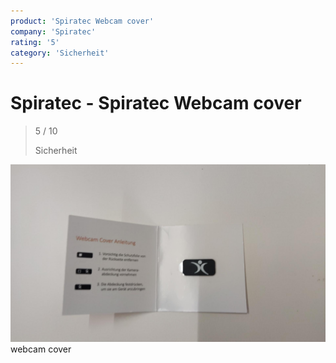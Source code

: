 ```yaml
---
product: 'Spiratec Webcam cover'
company: 'Spiratec'
rating: '5'
category: 'Sicherheit'
---
```


# Spiratec - Spiratec Webcam cover
>
> 5 / 10
>
> Sicherheit

![Spiratec Webcam cover](assets\spiratec-spiratec-webcam-cover-7b8b2a98-fc1b-46a1-ada6-347279521e64.jpg)
webcam cover
